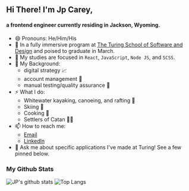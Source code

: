 ## Hi There! I'm Jp Carey, 
#### a frontend engineer currently residing in Jackson, Wyoming.

- 😄 Pronouns: He/Him/His
- 🔭 In a fully immersive program at [The Turing School of Software and Design](https://frontend.turing.io/) and poised to graduate in March.
- 🌱 My studies are focused in `React`, `JavaScript`, `Node JS`, and `SCSS`.
- 🧳 My Background:
  * digital strategy 📈
  * account management 🤝
  * manual testing/quality assurance 🔎
- ⚡ What I do:
  * Whitewater kayaking, canoeing, and rafting 🛶
  * Skiing 🚠
  * Cooking 🥘
  * Settlers of Catan 🎲🎲
- 📫 How to reach me: 
  * [Email](mailto:jpcarey4@gmail.com?)
  * [LinkedIn](https://www.linkedin.com/in/jpcareyiv/)
- 💬 Ask me about specific applications I've made at Turing! See a few pinned below.

### My Github Stats
![JP's github stats](https://github-readme-stats.vercel.app/api?username=jaypeasee&show_icons=true&theme=dark&hide=stars)
![Top Langs](https://github-readme-stats.vercel.app/api/top-langs/?username=jaypeasee&layout=compact&theme=dark)

